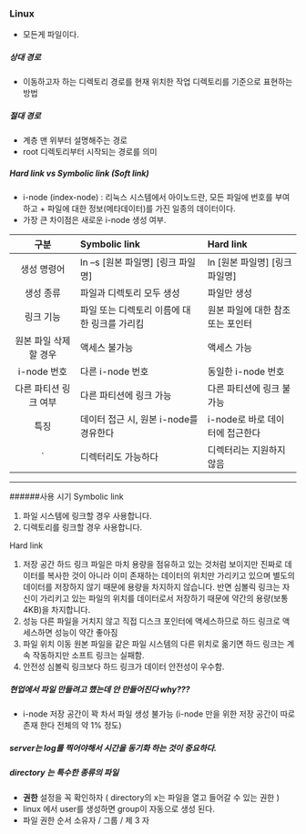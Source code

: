 ### Linux
- 모든게 파일이다.
##### 상대 경로
- 이동하고자 하는 디렉토리 경로를 현재 위치한 작업 디렉토리를 기준으로 표현하는 방법
##### 절대 경로
- 계층 맨 위부터 설명해주는 경로
- root 디렉토리부터 시작되는 경로를 의미
##### Hard link vs Symbolic link (Soft link)
- i-node (index-node) : 리눅스 시스템에서 아이노드란, 모든 파일에 번호를 부여하고 + 파일에 대한 정보(메타데이터)를 가진 일종의 데이터이다.
- 가장 큰 차이점은 새로운 i-node 생성 여부.
  
|구분|Symbolic link|Hard link|
|:--:|:--|:--|
|생성 명령어|ln –s [원본 파일명] [링크 파일명]|ln [원본 파일명] [링크 파일명]|
|생성 종류|파일과 디렉토리 모두 생성|파일만 생성|
|링크 기능|파일 또는 디렉토리 이름에 대한 링크를 가리킴|원본 파일에 대한 참조 또는 포인터|
|원본 파일 삭제할 경우|액세스 불가능|액세스 가능|
|i-node 번호|다른 i-node 번호|동일한 i-node 번호|
|다른 파티션 링크 여부|다른 파티션에 링크 가능|다른 파티션에 링크 불가능|
|특징|데이터 접근 시, 원본 i-node를 경유한다|i-node로 바로 데이터에 접근한다|
|`|디렉터리도 가능하다|디렉터리는 지원하지 않음|
___
######사용 시기
Symbolic link
  1. 파일 시스템에 링크할 경우 사용합니다.
  2. 디렉토리를 링크할 경우 사용합니다.

Hard link
  1. 저장 공간
 하드 링크 파일은 마치 용량을 점유하고 있는 것처럼 보이지만 진짜로 데이터를 복사한 것이 아니라 이미 존재하는 데이터의 위치만 가리키고 있으며 별도의 데이터를 저장하지 않기 때문에 용량을 차지하지 않습니다. 반면 심볼릭 링크는 자신이 가리키고 있는 파일의 위치를 데이터로서 저장하기 때문에 약간의 용량(보통 4KB)을 차지합니다.
  2. 성능
 다른 파일을 거치지 않고 직접 디스크 포인터에 액세스하므로 하드 링크로 액세스하면 성능이 약간 좋아짐
  3. 파일 위치 이동
 원본 파일을 같은 파일 시스템의 다른 위치로 옮기면 하드 링크는 계속 작동하지만 소프트 링크는 실패함.
  4. 안전성
 심볼릭 링크보다 하드 링크가 데이터 안전성이 우수함.

##### 현업에서 파일 만들려고 했는데 안 만들어진다 why???
- i-node 저장 공간이 꽉 차서 파일 생성 불가능 (i-node 만을 위한 저장 공간이 따로 존재 한다 전체의 약 1% 정도)

##### server는 log를 찍어야해서 시간을 동기화 하는 것이 중요하다.

##### directory 는 특수한 종류의 파일
  - **권한** 설정을 꼭 확인하자 ( directory의 x는 파일을 열고 들어갈 수 있는 권한 )
  - linux 에서 user를 생성하면 group이 자동으로 생성 된다.
  - 파일 권한 순서 소유자 / 그룹 / 제 3 자